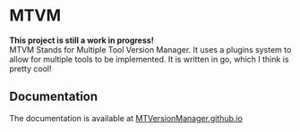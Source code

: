 # MTVM
**This project is still a work in progress!**  
MTVM Stands for Multiple Tool Version Manager.
It uses a plugins system to allow for multiple tools to be implemented.
It is written in go, which I think is pretty cool!
## Documentation
The documentation is available at [MTVersionManager.github.io](https://MTVersionManager.github.io)
